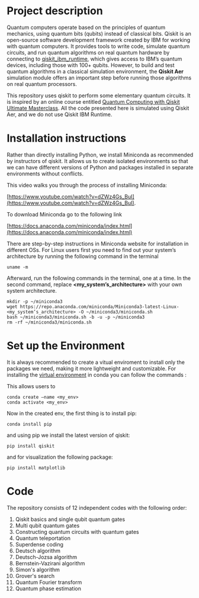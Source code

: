 # Project description

Quantum computers operate based on the principles of quantum mechanics, using quantum bits (qubits) instead of classical bits.
Qiskit is an open-source software development framework created by IBM for working with quantum computers. It provides tools to write code, simulate quantum circuits, and run quantum algorithms on real quantum hardware by connecting to [qiskit_ibm_runtime](https://docs.quantum.ibm.com/api/qiskit-ibm-runtime/runtime_service), which gives access to IBM’s quantum devices, including those with 100+ qubits. However, to build and test quantum algorithms in a classical simulation environment, the **Qiskit Aer** simulation module offers an important step before running those algorithms on real quantum processors.




This repository uses qiskit to perform some elementary quantum circuits. It is inspired by an online course entitled [Quantum Computing with Qiskit Ultimate Masterclass](https://www.udemy.com/course/quantum-computing-with-ibm-qiskit-ultimate-masterclass/). All the code presented here is simulated using Qiskit Aer, and we do not use Qiskit IBM Runtime.

# Installation instructions
Rather than directly installing Python, we install Miniconda as recommended by instructors of qiskit. It allows us to create isolated environments so that we can have different versions of Python and packages installed in separate environments without conflicts. 

This video walks you through the process of installing Miniconda:

[https://www.youtube.com/watch?v=dZWz4Gs_BuI](https://www.youtube.com/watch?v=dZWz4Gs_BuI).

To download Miniconda go to the following link

[https://docs.anaconda.com/miniconda/index.html](https://docs.anaconda.com/miniconda/index.html) 

There are step-by-step instructions in Miniconda website for installation in different OSs. For Linux users first you need to find out your system’s architecture by running the following command in the terminal 

    uname -m


Afterward, run the following commands in the terminal, one at a time. In the second command, replace **<my_system’s_architecture>** with your own system architecture.

    mkdir -p ~/miniconda3
    wget https://repo.anaconda.com/miniconda/Miniconda3-latest-Linux-<my_system’s_architecture> -O ~/miniconda3/miniconda.sh
    bash ~/miniconda3/miniconda.sh -b -u -p ~/miniconda3
    rm -rf ~/miniconda3/miniconda.sh


# Set up the Environment

It is always recommended to create a vitual enviroment to install only the packages we need, making it more lightweight and customizable. For installing the [virtual environment](https://conda.io/projects/conda/en/latest/user-guide/tasks/manage-environments.html) in conda you can follow the commands :

This allows users to 

    conda create –name <my_env>
    conda activate <my_env>

Now in the created env, the first thing is to install pip:

    conda install pip

and using pip we install the latest version of qiskit:

    pip install qiskit 

and for visualization the following package:

    pip install matplotlib  




# Code
The repository consists of 12 independent codes with the following order:
1. Qiskit basics and single qubit quantum gates
2. Multi qubit quantum gates
3. Constructing quantum circuits with quantum gates
4. Quantum teleportation
5. Superdense coding
6. Deutsch algorithm
7. Deutsch-Jozsa algorithm
8. Bernstein-Vazirani algorithm
9. Simon's algorithm
10. Grover's search
11. Quantum Fourier transform
12. Quantum phase estimation








  


